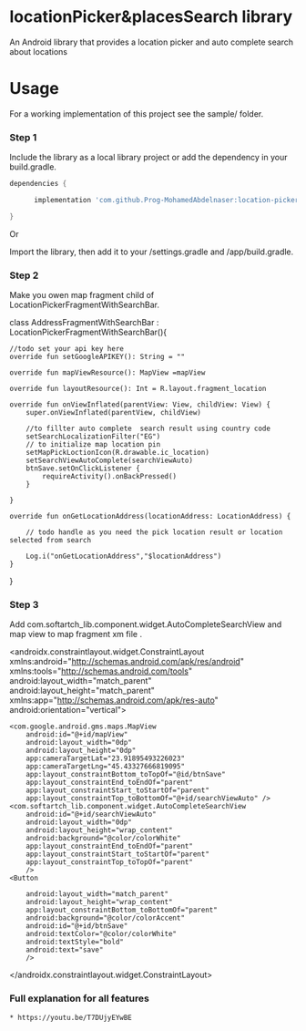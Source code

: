 # locationPicker&placesSearch library
An Android library that provides a location picker and auto complete search about locations

# Usage
For a working implementation of this project see the sample/ folder.

### Step 1

Include the library as a local library project or add the dependency in your build.gradle.

```groovy
dependencies {

      implementation 'com.github.Prog-MohamedAbdelnaser:location-picker-places-search-lib:Tag'

}
```
Or

Import the library, then add it to your /settings.gradle and /app/build.gradle. 

### Step 2
Make you owen map fragment child of LocationPickerFragmentWithSearchBar.


class AddressFragmentWithSearchBar : LocationPickerFragmentWithSearchBar(){

    //todo set your api key here 
    override fun setGoogleAPIKEY(): String = ""

    override fun mapViewResource(): MapView =mapView

    override fun layoutResource(): Int = R.layout.fragment_location

    override fun onViewInflated(parentView: View, childView: View) {
        super.onViewInflated(parentView, childView)

        //to fillter auto complete  search result using country code
        setSearchLocalizationFilter("EG")
        // to initialize map location pin
        setMapPickLoctionIcon(R.drawable.ic_location)
        setSearchViewAutoComplete(searchViewAuto)
        btnSave.setOnClickListener {
            requireActivity().onBackPressed()
        }

    }

    override fun onGetLocationAddress(locationAddress: LocationAddress) {

        // todo handle as you need the pick location result or location selected from search

        Log.i("onGetLocationAddress","$locationAddress")
    }
}
   
### Step 3

Add com.softartch_lib.component.widget.AutoCompleteSearchView  and map view to map fragment xm file .
<?xml version="1.0" encoding="utf-8"?>
<androidx.constraintlayout.widget.ConstraintLayout
    xmlns:android="http://schemas.android.com/apk/res/android"
    xmlns:tools="http://schemas.android.com/tools"
    android:layout_width="match_parent"
    android:layout_height="match_parent"
    xmlns:app="http://schemas.android.com/apk/res-auto"
    android:orientation="vertical">


    <com.google.android.gms.maps.MapView
        android:id="@+id/mapView"
        android:layout_width="0dp"
        android:layout_height="0dp"
        app:cameraTargetLat="23.91895493226023"
        app:cameraTargetLng="45.43327666819095"
        app:layout_constraintBottom_toTopOf="@id/btnSave"
        app:layout_constraintEnd_toEndOf="parent"
        app:layout_constraintStart_toStartOf="parent"
        app:layout_constraintTop_toBottomOf="@+id/searchViewAuto" />
    <com.softartch_lib.component.widget.AutoCompleteSearchView
        android:id="@+id/searchViewAuto"
        android:layout_width="0dp"
        android:layout_height="wrap_content"
        android:background="@color/colorWhite"
        app:layout_constraintEnd_toEndOf="parent"
        app:layout_constraintStart_toStartOf="parent"
        app:layout_constraintTop_toTopOf="parent"
        />
    <Button

        android:layout_width="match_parent"
        android:layout_height="wrap_content"
        app:layout_constraintBottom_toBottomOf="parent"
        android:background="@color/colorAccent"
        android:id="@+id/btnSave"
        android:textColor="@color/colorWhite"
        android:textStyle="bold"
        android:text="save"
        />
</androidx.constraintlayout.widget.ConstraintLayout>

### Full explanation for all features
    * https://youtu.be/T7DUjyEYwBE

